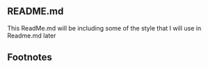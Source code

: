## README.md
This ReadMe.md will be including some of the style that I will use in Readme.md later

## Footnotes
[^1]: This is the footnote.
